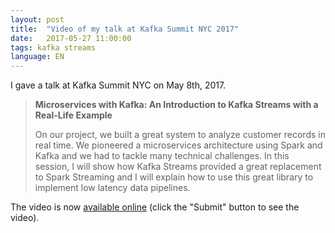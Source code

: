 ```yaml
---
layout: post
title:  "Video of my talk at Kafka Summit NYC 2017"
date:   2017-05-27 11:00:00
tags: kafka streams
language: EN
---
```


I gave a talk at Kafka Summit NYC on May 8th, 2017.

> **Microservices with Kafka: An Introduction to Kafka Streams with a Real-Life Example**
> 
> On our project, we built a great system to analyze customer records in real time. We pioneered a microservices architecture using Spark and Kafka and we had to tackle many technical challenges. In this session, I will show how Kafka Streams provided a great replacement to Spark Streaming and I will explain how to use this great library to implement low latency data pipelines.

The video is now [available online](https://www.confluent.io/kafka-summit-nyc17/microservices-with-kafka-an-introduction-to-kafka-streams-with-a-real-life-example/inv/) (click the "Submit" button to see the video).
